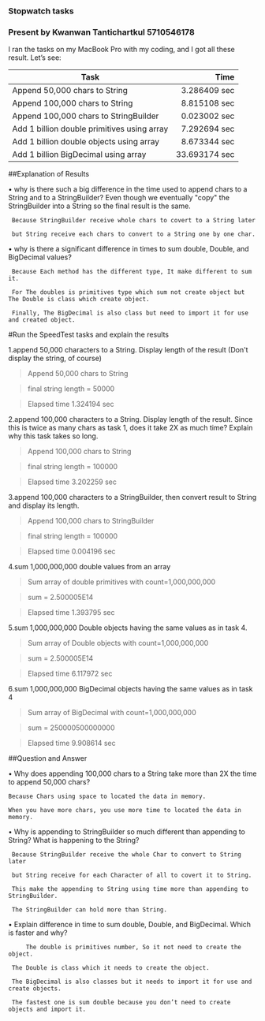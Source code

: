 ### Stopwatch tasks 
### Present by Kwanwan Tantichartkul 5710546178
I ran the tasks on my MacBook Pro with my coding, and I got all these result.
Let’s see:

Task                                             | Time 
-------------------------------------------------|---------------: 
Append 50,000 chars to String         		 | 3.286409 sec 
Append 100,000 chars to String        		 | 8.815108 sec 
Append 100,000 chars to StringBuilder            | 0.023002 sec 
Add 1 billion double primitives using array      | 7.292694 sec
Add 1 billion double objects using array         | 8.673344 sec
Add 1 billion BigDecimal using array             | 33.693174 sec

##Explanation of Results

   • why is there such a big difference in the time used to append chars to a String and to a StringBuilder? Even though we eventually "copy" the StringBuilder into a String so the final result is the same.
   
     Because StringBuilder receive whole chars to covert to a String later 
     
     but String receive each chars to convert to a String one by one char.
     
   • why is there a significant difference in times to sum double, Double, and BigDecimal values? 
   
     Because Each method has the different type, It make different to sum it. 
     
     For The doubles is primitives type which sum not create object but The Double is class which create object.
     
     Finally, The BigDecimal is also class but need to import it for use and created object.
     

#Run the SpeedTest tasks and explain the results

1.append 50,000 characters to a String. Display length of the result (Don't display the string, of course)

>Append 50,000 chars to String

>final string length = 50000

>Elapsed time 1.324194 sec

2.append 100,000 characters to a String. Display length of the result. Since this is twice as many chars as task 1, does it take 2X as much time? Explain why this task takes so long. 

>Append 100,000 chars to String

>final string length = 100000 

>Elapsed time 3.202259 sec


3.append 100,000 characters to a StringBuilder, then convert result to String and display its length. 

>Append 100,000 chars to StringBuilder 

>final string length = 100000 

>Elapsed time 0.004196 sec


4.sum 1,000,000,000 double values from an array 

>Sum array of double primitives with count=1,000,000,000

>sum = 2.500005E14

>Elapsed time 1.393795 sec


5.sum 1,000,000,000 Double objects having the same values as in task 4.

>Sum array of Double objects with count=1,000,000,000 

>sum = 2.500005E14 

>Elapsed time 6.117972 sec


6.sum 1,000,000,000 BigDecimal objects having the same values as in task 4 

>Sum array of BigDecimal with count=1,000,000,000 

>sum = 250000500000000

>Elapsed time 9.908614 sec


##Question and Answer


  • Why does appending 100,000 chars to a String take more than 2X the time to append 50,000 chars? 
  
	Because Chars using space to located the data in memory. 
	
	When you have more chars, you use more time to located the data in memory.

  • Why is appending to StringBuilder so much different than appending to String? What is happening to the String? 
  
	 Because StringBuilder receive the whole Char to convert to String later 
	 
	 but String receive for each Character of all to covert it to String. 
	 
	 This make the appending to String using time more than appending to StringBuilder. 
	 
	 The StringBuilder can hold more than String.

  • Explain difference in time to sum double, Double, and BigDecimal. Which is faster and why? 
  
         The double is primitives number, So it not need to create the object. 
	 
	 The Double is class which it needs to create the object. 
	 
	 The BigDecimal is also classes but it needs to import it for use and create objects.
	 
	 The fastest one is sum double because you don’t need to create objects and import it. 

